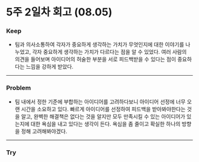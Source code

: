 # 5주 2일차 회고 (08.05)

### Keep
- 팀과 의사소통하여 각자가 중요하게 생각하는 가치가 무엇인지에 대한 이야기를 나누었고, 각자 중요하게 생각하는 가치가 다르다는 점을 알 수 있었다. 여러 사람의 의견을 들어보며 아이디어의 허술한 부분을 서로 피드백받을 수 있다는 점이 중요하다는 느낌을 강하게 받았다.

---

### Problem
- 팀 내에서 정한 기준에 부합하는 아이디어를 고려하다보니 아이디어 선정에 너무 오랜 시간을 소요하고 있다. 빠르게 아이디어를 선정하여 피드백을 받아봐야한다는 것을 알고, 완벽한 해결책은 없다는 것을 알지만 모두 만족시킬 수 있는 아이디어가 있는지에 대한 욕심을 내고 있다는 생각이 든다. 욕심을 좀 줄이고 확실한 하나의 방향을 정해 고려해봐야겠다.

---

### Try
